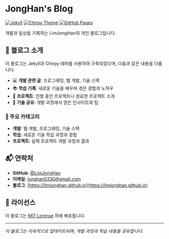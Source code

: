 # JongHan's Blog

[![Jekyll](https://img.shields.io/badge/Jekyll-4.4.1-blue.svg)](https://jekyllrb.com/)
[![Chirpy Theme](https://img.shields.io/badge/Theme-Chirpy-7.3.1-green.svg)](https://github.com/cotes2020/jekyll-theme-chirpy)
[![GitHub Pages](https://img.shields.io/badge/Deploy-GitHub%20Pages-orange.svg)](https://limjonghan.github.io)

개발과 일상을 기록하는 LimJongHan의 개인 블로그입니다.

## 🌟 블로그 소개

이 블로그는 Jekyll과 Chirpy 테마를 사용하여 구축되었으며, 다음과 같은 내용을 다룹니다:

- 💻 **개발 관련 글**: 프로그래밍, 웹 개발, 기술 스택
- 📚 **학습 기록**: 새로운 기술을 배우며 겪은 경험과 노하우
- 🎯 **프로젝트**: 진행 중인 프로젝트나 완료한 프로젝트 소개
- 🔧 **기술 공유**: 개발 과정에서 얻은 인사이트와 팁

### 📂 주요 카테고리
- **개발**: 웹 개발, 프로그래밍, 기술 스택
- **학습**: 새로운 기술 학습 과정과 경험
- **프로젝트**: 실제 프로젝트 개발 과정과 결과

## 📬 연락처

- **GitHub**: [@LimJongHan](https://github.com/LimJongHan)
- **이메일**: jonghan0330@gmail.com
- **블로그**: [https://limjonghan.github.io](https://limjonghan.github.io)

## 📄 라이선스

이 블로그는 [MIT License](LICENSE) 하에 배포됩니다.

---

*이 블로그는 지속적으로 업데이트되며, 개발 과정과 학습 내용을 공유합니다.*